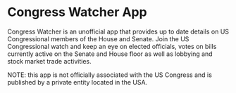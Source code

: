 # Congress Watcher App

Congress Watcher is an unofficial app that provides up to date details on US Congressional members of the House and Senate.  Join the US Congressional watch and keep an eye on elected officials, votes on bills currently active on the Senate and House floor as well as lobbying and stock market trade activities.

NOTE: this app is not officially associated with the US Congress and is published by a private entity located in the USA.
